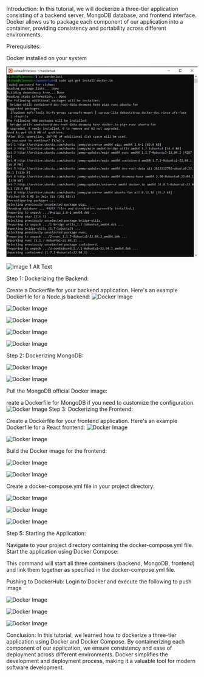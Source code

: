 Introduction:
In this tutorial, we will dockerize a three-tier application consisting of a backend server, MongoDB database, and frontend interface. Docker allows us to package each component of our application into a container, providing consistency and portability across different environments.

Prerequisites:

Docker installed on your system

![Docker Image](docker.jpg)

<img src="/assets/images/docker1.jpg" alt="Image 1 Alt Text">


Step 1: Dockerizing the Backend:

Create a Dockerfile for your backend application. Here's an example Dockerfile for a Node.js backend:
![Docker Image](/images/docker3.jpg)

![Docker Image](/images/docker5.jpg)


![Docker Image](/images/docker7.jpg)

![Docker Image](/images/docker10.jpg)



![Docker Image](/images/docker14.jpg)

Step 2: Dockerizing MongoDB:

![Docker Image](/images/docker11.jpg)

![Docker Image](/images/docker12.jpg)




Pull the MongoDB official Docker image:

reate a Dockerfile for MongoDB if you need to customize the configuration.
![Docker Image](/images/docker13.jpg)
Step 3: Dockerizing the Frontend:

Create a Dockerfile for your frontend application. Here's an example Dockerfile for a React frontend:
![Docker Image](/images/docker15.jpg)

![Docker Image](/images/docker16.jpg)

Build the Docker image for the frontend:

![Docker Image](/images/docker17.jpg)

![Docker Image](/images/docker18.jpg)

Create a docker-compose.yml file in your project directory:

![Docker Image](/images/docker19.jpg)

![Docker Image](/images/docker20.jpg)

![Docker Image](/images/docker21.jpg)

Step 5: Starting the Application:

Navigate to your project directory containing the docker-compose.yml file.
Start the application using Docker Compose:

This command will start all three containers (backend, MongoDB, frontend) and link them together as specified in the docker-compose.yml file.

Pushing to DockerHub:
Login to Docker and execute the following to push image

![Docker Image](/images/docker24.jpg)

![Docker Image](/images/docker25.jpg)

![Docker Image](/images/docker27.jpg)

Conclusion:
In this tutorial, we learned how to dockerize a three-tier application using Docker and Docker Compose. By containerizing each component of our application, we ensure consistency and ease of deployment across different environments. Docker simplifies the development and deployment process, making it a valuable tool for modern software development.